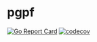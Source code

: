 # pgpf

[![Go Report Card](https://goreportcard.com/badge/github.com/balugcath/pgpf?style=flat-square)](https://goreportcard.com/report/github.com/balugcath/pgpf)
[![codecov](https://codecov.io/gh/balugcath/pgpf/branch/master/graph/badge.svg)](https://codecov.io/gh/balugcath/pgpf)
